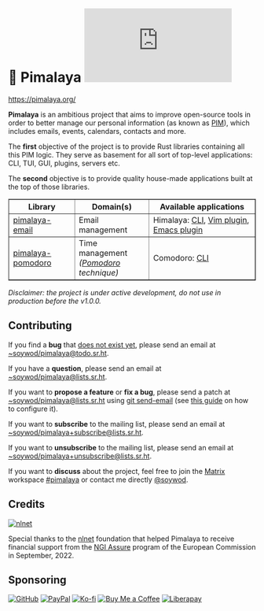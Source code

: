 # 💼 Pimalaya [![Matrix](https://img.shields.io/matrix/pimalaya:matrix.org?color=success&label=chat)](https://matrix.to/#/#pimalaya:matrix.org)

https://pimalaya.org/

**Pimalaya** is an ambitious project that aims to improve open-source
tools in order to better manage our personal information (as known as
[PIM](https://en.wikipedia.org/wiki/Personal_information_manager)),
which includes emails, events, calendars, contacts and more.

The **first** objective of the project is to provide Rust libraries
containing all this PIM logic. They serve as basement for all sort of
top-level applications: CLI, TUI, GUI, plugins, servers etc.

The **second** objective is to provide quality house-made applications
built at the top of those libraries.

<table border="1">
  <thead>
    <tr>
	  <th>Library</th>
	  <th>Domain(s)</th>
	  <th>Available applications</th>
    </tr>
  </thead>
  <tbody>
    <tr>
	  <td>
	    <a href="https://git.sr.ht/~soywod/pimalaya/tree/master/item/email/README.md">pimalaya-email</a>
	  </td>
	  <td>
        Email management
	  </td>
	  <td>
	    Himalaya:
	    <a href="https://github.com/soywod/himalaya">CLI</a>,
	    <a href="https://git.sr.ht/~soywod/himalaya-vim">Vim plugin</a>,
		<a href="https://github.com/dantecatalfamo/himalaya-emacs">Emacs plugin</a>
	  </td>
    </tr>
    <tr>
	  <td>
	    <a href="https://git.sr.ht/~soywod/pimalaya/tree/master/item/pomodoro/README.md">pimalaya-pomodoro</a>
	  </td>
	  <td>
        Time management<br>
		<em>(<a href="https://en.wikipedia.org/wiki/Pomodoro_Technique">Pomodoro</a> technique)<em>
	  </td>
	  <td>
	    Comodoro:
	    <a href="https://github.com/soywod/comodoro">CLI</a>
	  </td>
    </tr>
  </tbody>
</table>

*Disclaimer: the project is under active development, do not use in
production before the v1.0.0.*

## Contributing

If you find a **bug** that [does not exist
yet](https://todo.sr.ht/~soywod/pimalaya), please send an email at
[~soywod/pimalaya@todo.sr.ht](mailto:~soywod/pimalaya@todo.sr.ht).

If you have a **question**, please send an email at
[~soywod/pimalaya@lists.sr.ht](mailto:~soywod/pimalaya@lists.sr.ht).

If you want to **propose a feature** or **fix a bug**, please send a
patch at
[~soywod/pimalaya@lists.sr.ht](mailto:~soywod/pimalaya@lists.sr.ht)
using [git send-email](https://git-scm.com/docs/git-send-email) (see
[this guide](https://git-send-email.io/) on how to configure it).

If you want to **subscribe** to the mailing list, please send an email
at
[~soywod/pimalaya+subscribe@lists.sr.ht](mailto:~soywod/pimalaya+subscribe@lists.sr.ht).

If you want to **unsubscribe** to the mailing list, please send an
email at
[~soywod/pimalaya+unsubscribe@lists.sr.ht](mailto:~soywod/pimalaya+unsubscribe@lists.sr.ht).

If you want to **discuss** about the project, feel free to join the
[Matrix](https://matrix.org/) workspace
[#pimalaya](https://matrix.to/#/#pimalaya:matrix.org) or contact me
directly [@soywod](https://matrix.to/#/@soywod:matrix.org).

## Credits

[![nlnet](https://nlnet.nl/logo/banner-160x60.png)](https://nlnet.nl/project/Himalaya/index.html)

Special thanks to the
[nlnet](https://nlnet.nl/project/Himalaya/index.html) foundation that
helped Pimalaya to receive financial support from the [NGI
Assure](https://www.ngi.eu/ngi-projects/ngi-assure/) program of the
European Commission in September, 2022.

## Sponsoring

[![GitHub](https://img.shields.io/badge/-GitHub%20Sponsors-fafbfc?logo=GitHub%20Sponsors)](https://github.com/sponsors/soywod)
[![PayPal](https://img.shields.io/badge/-PayPal-0079c1?logo=PayPal&logoColor=ffffff)](https://www.paypal.com/paypalme/soywod)
[![Ko-fi](https://img.shields.io/badge/-Ko--fi-ff5e5a?logo=Ko-fi&logoColor=ffffff)](https://ko-fi.com/soywod)
[![Buy Me a Coffee](https://img.shields.io/badge/-Buy%20Me%20a%20Coffee-ffdd00?logo=Buy%20Me%20A%20Coffee&logoColor=000000)](https://www.buymeacoffee.com/soywod)
[![Liberapay](https://img.shields.io/badge/-Liberapay-f6c915?logo=Liberapay&logoColor=222222)](https://liberapay.com/soywod)
